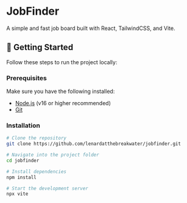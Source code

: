 # JobFinder

A simple and fast job board built with React, TailwindCSS, and Vite.

## 🚀 Getting Started

Follow these steps to run the project locally:

### Prerequisites

Make sure you have the following installed:

- [Node.js](https://nodejs.org/) (v16 or higher recommended)
- [Git](https://git-scm.com/)

### Installation

```bash
# Clone the repository
git clone https://github.com/lenardatthebreakwater/jobfinder.git

# Navigate into the project folder
cd jobfinder

# Install dependencies
npm install

# Start the development server
npx vite

